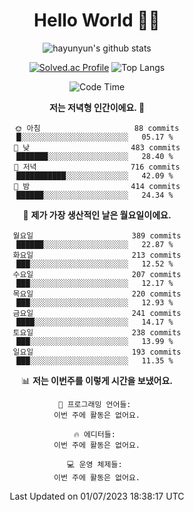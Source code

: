 <div align="center">

# Hello World 🙋‍♀️

![hayunyun's github stats](https://github-readme-stats.vercel.app/api?username=hayunyun&show_icons=true) 

 
[![Solved.ac Profile](http://mazassumnida.wtf/api/generate_badge?boj=hayunyun)](https://solved.ac/hayunyun)
 ![Top Langs](https://github-readme-stats.vercel.app/api/top-langs/?username=hayunyun&layout=compact)

<!--START_SECTION:waka-->
![Code Time](http://img.shields.io/badge/Code%20Time-574%20hrs%2044%20mins-blue)

**저는 저녁형 인간이에요. 🦉** 

```text
🌞 아침                     88 commits          █░░░░░░░░░░░░░░░░░░░░░░░░   05.17 % 
🌆 낮　                     483 commits         ███████░░░░░░░░░░░░░░░░░░   28.40 % 
🌃 저녁                     716 commits         ███████████░░░░░░░░░░░░░░   42.09 % 
🌙 밤　                     414 commits         ██████░░░░░░░░░░░░░░░░░░░   24.34 % 
```
📅 **제가 가장 생산적인 날은 월요일이에요.** 

```text
월요일                      389 commits         ██████░░░░░░░░░░░░░░░░░░░   22.87 % 
화요일                      213 commits         ███░░░░░░░░░░░░░░░░░░░░░░   12.52 % 
수요일                      207 commits         ███░░░░░░░░░░░░░░░░░░░░░░   12.17 % 
목요일                      220 commits         ███░░░░░░░░░░░░░░░░░░░░░░   12.93 % 
금요일                      241 commits         ████░░░░░░░░░░░░░░░░░░░░░   14.17 % 
토요일                      238 commits         ███░░░░░░░░░░░░░░░░░░░░░░   13.99 % 
일요일                      193 commits         ███░░░░░░░░░░░░░░░░░░░░░░   11.35 % 
```


📊 **저는 이번주를 이렇게 시간을 보냈어요.** 

```text
💬 프로그래밍 언어들: 
이번 주에 활동은 없어요.

🔥 에디터들: 
이번 주에 활동은 없어요.

💻 운영 체제들: 
이번 주에 활동은 없어요.
```


 Last Updated on 01/07/2023 18:38:17 UTC
<!--END_SECTION:waka-->

<!--
**hayunyun/hayunyun** is a ✨ _special_ ✨ repository because its `README.md` (this file) appears on your GitHub profile.

Here are some ideas to get you started:

- 🔭 I’m currently working on ...
- 🌱 I’m currently learning ...
- 👯 I’m looking to collaborate on ...
- 🤔 I’m looking for help with ...
- 💬 Ask me about ...
- 📫 How to reach me: ...
- 😄 Pronouns: ...
- ⚡ Fun fact: ...
-->



